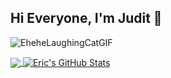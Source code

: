 ## Hi Everyone, I'm Judit 👋
![EheheLaughingCatGIF](https://github.com/user-attachments/assets/71e1e9d9-eae8-43a5-9dc5-b66874181507)

<a href="https://github.com/ericpastorm/ericpastorm">
  <img align="center" src="https://github-readme-stats.vercel.app/api/top-langs/?username=ericpastorm&hide=,tex&title_color=ffffff&text_color=c9cacc&icon_color=2bbc8a&bg_color=1d1f21&langs_count=3" />
</a>
<a href="https://github.com/ericpastorm/ericpastorm">
  <img align="center" src="https://github-readme-stats.vercel.app/api?username=ericpastorm&show_icons=true&line_height=27&count_private=true&title_color=ffffff&text_color=c9cacc&icon_color=FFC312&bg_color=1d1f21" alt="Eric's GitHub Stats" />
</a>
<div align="center">

<!--
**juditcanovas/juditcanovas** is a ✨ _special_ ✨ repository because its `README.md` (this file) appears on your GitHub profile.

Here are some ideas to get you started:

- 🔭 I’m currently working on ...
- 🌱 I’m currently learning ...
- 👯 I’m looking to collaborate on ...
- 🤔 I’m looking for help with ...
- 💬 Ask me about ...
- 📫 How to reach me: ...
- 😄 Pronouns: ...
- ⚡ Fun fact: ...
-->
